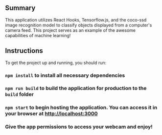 ## Summary

This application utilizes React Hooks, Tensorflow.js, and the coco-ssd image recognition model to classify
objects displayed from a computer's camera feed. This project serves as an example of the awesome capabilities of machine learning!

## Instructions

To get the project up and running, you should run:

### `npm install` to install all necessary dependencies

### `npm run build` to build the application for production to the `build` folder

### `npm start` to begin hosting the application. You can access it in your browser at [http://localhost:3000](http://localhost:3000)

###  Give the app permissions to access your webcam and enjoy!
